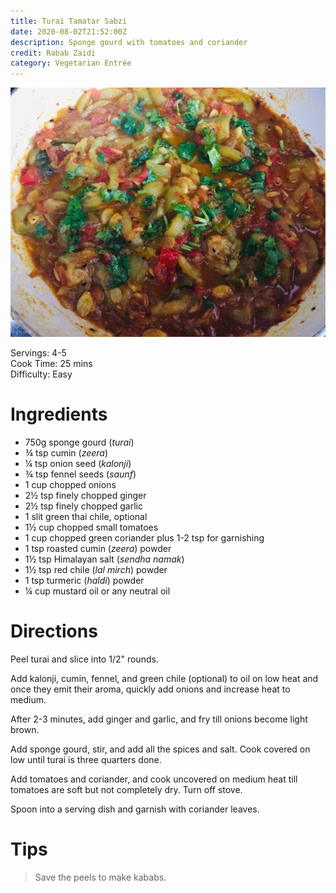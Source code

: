 ```yaml
---
title: Turai Tamatar Sabzi
date: 2020-08-02T21:52:00Z
description: Sponge gourd with tomatoes and coriander
credit: Rabab Zaidi
category: Vegetarian Entrée
---
```

![turai-tamatar](turai-tamatar.jpeg)

Servings: 4-5  
Cook Time: 25 mins  
Difficulty: Easy  

# Ingredients 
* 750g sponge gourd (_turai_)
* ¾ tsp cumin (_zeera_)
* ¼ tsp onion seed (_kalonji_)
* ¾ tsp fennel seeds (_saunf_)
* 1 cup chopped onions
* 2½ tsp finely chopped ginger
* 2½ tsp finely chopped garlic
* 1 slit green thai chile, optional
* 1½ cup chopped small tomatoes
* 1 cup chopped green coriander plus 1-2 tsp for garnishing 
* 1 tsp roasted cumin (_zeera_) powder
* 1½ tsp Himalayan salt (_sendha namak_)
* 1½ tsp red chile (_lal mirch_) powder
* 1 tsp turmeric (_haldi_) powder
* ¼ cup mustard oil or any neutral oil

# Directions
Peel turai and slice into 1/2" rounds. 

Add kalonji, cumin, fennel, and green chile (optional) to oil on low heat and once they emit their aroma, quickly add onions and increase heat to medium. 

After 2-3 minutes, add ginger and garlic, and fry till onions become light brown.

Add sponge gourd, stir, and add all the spices and salt. Cook covered on low until turai is three quarters done. 

Add tomatoes and coriander, and cook uncovered on medium heat till tomatoes are soft but not completely dry. Turn off stove.

Spoon into a serving dish and garnish with coriander leaves.

# Tips
> Save the peels to make kababs.
